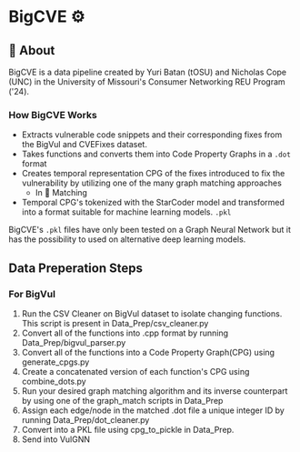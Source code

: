 # BigCVE :gear: 

## :round_pushpin: About
BigCVE is a data pipeline created by Yuri Batan (tOSU) and Nicholas Cope (UNC) in the University of Missouri's Consumer Networking REU Program ('24). 
### How BigCVE Works
+ Extracts vulnerable code snippets and their corresponding fixes from the BigVul and CVEFixes dataset.
+ Takes functions and converts them into Code Property Graphs in a `.dot` format
+ Creates temporal representation CPG of the fixes introduced to fix the vulnerability by utilizing one of the many graph matching approaches
  + In :file_folder: Matching
+ Temporal CPG's tokenized with the StarCoder model and transformed into a format suitable for machine learning models. `.pkl`

BigCVE's `.pkl` files have only been tested on a Graph Neural Network but it has the possibility to used on alternative deep learning models.

## Data Preperation Steps
### For BigVul
1. Run the CSV Cleaner on BigVul dataset to isolate changing functions. This script is present in Data_Prep/csv_cleaner.py
2. Convert all of the functions into .cpp format by running Data_Prep/bigvul_parser.py
3. Convert all of the functions into a Code Property Graph(CPG) using generate_cpgs.py
4. Create a concatenated version of each function's CPG using combine_dots.py
5. Run your desired graph matching algorithm and its inverse counterpart by using one of the graph_match scripts in Data_Prep
6. Assign each edge/node in the matched .dot file a unique integer ID by running Data_Prep/dot_cleaner.py
7. Convert into a PKL file using cpg_to_pickle in Data_Prep.
8. Send into VulGNN
